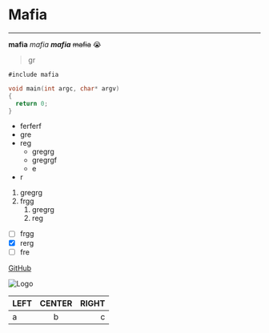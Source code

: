 # Mafia
____
**mafia**
*mafia*
***mafia***
~~mafia~~
:sob:

>gr

`#include mafia`
```c
void main(int argc, char* argv)
{
  return 0;
}
```
+ ferferf
+ gre
+ reg
  + gregrg
  + gregrgf
  + e
+ r

1. gregrg
2. frgg
    1. gregrg
    2. reg

+ [ ] frgg
+ [X] rerg
 + [ ] fre

[GitHub](https://github.com/Exc404/Mafia/)

![Logo](https://wp-s.ru/wallpapers/14/12/328071538127623/bessmertnaya-mafiya-sobralas-za-stolom-i-obsuzhdaet-raznye-ch-rnye-dela.jpg "LOL")

| LEFT | CENTER | RIGHT |
|-------------|:-------------:|------------:|
| a | b | c |
